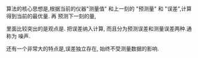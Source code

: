 算法的核心思想是,根据当前的仪器"测量值" 和上一刻的 "预测量" 和 "误差",计算得到当前的最优量.   再 预测下一刻的量, 

里面比较突出的是观点是. 把误差纳入计算, 而且分为预测误差和测量误差两种.通称为 噪声.

 还有一个非常大的特点是,误差独立存在, 始终不受测量数据的影响.
